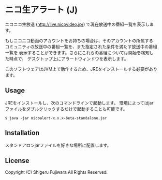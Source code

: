 # ニコ生アラート (J)

ニコニコ生放送 (http://live.nicovideo.jp/) で現在放送中の番組一覧を表示します。

もしニコニコ動画のアカウントをお持ちの場合は、そのアカウントの所属する
コミュニティの放送中の番組一覧を、また指定された条件を満たす放送中の番組一覧を
表示することができます。さらにこれらの番組については開始を検知した時点で、
デスクトップ上にアラートウィンドウを表示します。

このソフトウェアはJVM上で動作するため、JREをインストールする必要があります。

## Usage

JREをインストールし、次のコマンドラインで起動します。
環境によってはjarファイルをダブルクリックするだけで起動することも可能です。

    $ java -jar nicoalert-x.x.x-beta-standalone.jar

## Installation

スタンドアロンjarファイルを好きな場所に配置します。

## License

Copyright (C) Shigeru Fujiwara All Rights Reserved.


